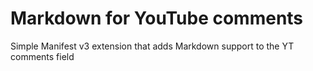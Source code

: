 # Markdown for YouTube comments
Simple Manifest v3 extension that adds Markdown support to the YT comments field

